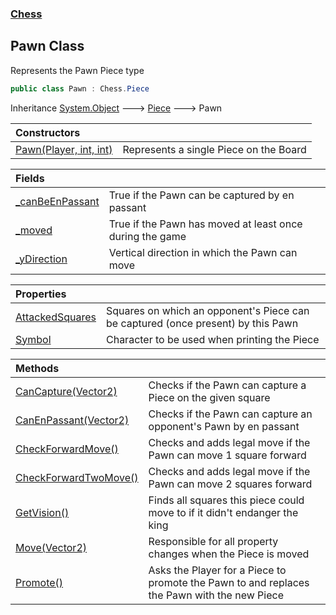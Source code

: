 ### [Chess](Chess.md 'Chess')

## Pawn Class

Represents the Pawn Piece type

```csharp
public class Pawn : Chess.Piece
```

Inheritance [System.Object](https://docs.microsoft.com/en-us/dotnet/api/System.Object 'System.Object') &#129106; [Piece](Chess.Piece.md 'Chess.Piece') &#129106; Pawn

| Constructors | |
| :--- | :--- |
| [Pawn(Player, int, int)](Chess.Pawn.Pawn(Chess.Player,int,int).md 'Chess.Pawn.Pawn(Chess.Player, int, int)') | Represents a single Piece on the Board |

| Fields | |
| :--- | :--- |
| [_canBeEnPassant](Chess.Pawn._canBeEnPassant.md 'Chess.Pawn._canBeEnPassant') | True if the Pawn can be captured by en passant |
| [_moved](Chess.Pawn._moved.md 'Chess.Pawn._moved') | True if the Pawn has moved at least once during the game |
| [_yDirection](Chess.Pawn._yDirection.md 'Chess.Pawn._yDirection') | Vertical direction in which the Pawn can move |

| Properties | |
| :--- | :--- |
| [AttackedSquares](Chess.Pawn.AttackedSquares.md 'Chess.Pawn.AttackedSquares') | Squares on which an opponent's Piece can be captured (once present) by this Pawn |
| [Symbol](Chess.Pawn.Symbol.md 'Chess.Pawn.Symbol') | Character to be used when printing the Piece |

| Methods | |
| :--- | :--- |
| [CanCapture(Vector2)](Chess.Pawn.CanCapture(System.Numerics.Vector2).md 'Chess.Pawn.CanCapture(System.Numerics.Vector2)') | Checks if the Pawn can capture a Piece on the given square |
| [CanEnPassant(Vector2)](Chess.Pawn.CanEnPassant(System.Numerics.Vector2).md 'Chess.Pawn.CanEnPassant(System.Numerics.Vector2)') | Checks if the Pawn can capture an opponent's Pawn by en passant |
| [CheckForwardMove()](Chess.Pawn.CheckForwardMove().md 'Chess.Pawn.CheckForwardMove()') | Checks and adds legal move if the Pawn can move 1 square forward |
| [CheckForwardTwoMove()](Chess.Pawn.CheckForwardTwoMove().md 'Chess.Pawn.CheckForwardTwoMove()') | Checks and adds legal move if the Pawn can move 2 squares forward |
| [GetVision()](Chess.Pawn.GetVision().md 'Chess.Pawn.GetVision()') | Finds all squares this piece could move to if it didn't endanger the king |
| [Move(Vector2)](Chess.Pawn.Move(System.Numerics.Vector2).md 'Chess.Pawn.Move(System.Numerics.Vector2)') | Responsible for all property changes when the Piece is moved |
| [Promote()](Chess.Pawn.Promote().md 'Chess.Pawn.Promote()') | Asks the Player for a Piece to promote the Pawn to and replaces the Pawn with the new Piece |

